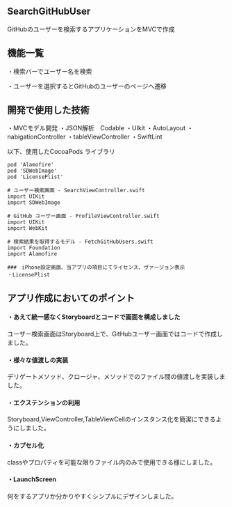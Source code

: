
## SearchGitHubUser
GitHubのユーザーを検索するアプリケーションをMVCで作成


## 機能一覧
・検索バーでユーザー名を検索

・ユーザーを選択するとGitHubのユーザーのページへ遷移

## 開発で使用した技術
・MVCモデル開発
・JSON解析　Codable
・UIkit
・AutoLayout
・nabigationController
・tableViewController
・SwiftLint

 
以下、使用したCocoaPods ライブラリ
```
pod 'Alamofire' 
pod 'SDWebImage'
pod 'LicensePlist'
```

```
# ユーザー検索画面 - SearchViewController.swift　
import UIKit
import SDWebImage

# GitHub ユーザー画面 - ProfileViewController.swift
import UIKit
import WebKit

# 検索結果を取得するモデル - FetchGitHubUsers.swift
import Foundation
import Alamofire

###　iPhone設定画面、当アプリの項目にてライセンス、ヴァージョン表示
・LicensePlist
```

## アプリ作成においてのポイント
#### ・あえて統一感なくStoryboardとコードで画面を構成しました
ユーザー検索画面はStoryboard上で、GitHubユーザー画面ではコードで作成しました。

#### ・様々な値渡しの実装
デリゲートメソッド、クロージャ、メソッドでのファイル間の値渡しを実装しました。

#### ・エクステンションの利用
Storyboard,ViewController,TableViewCellのインスタンス化を簡潔にできるようにしました。

#### ・カプセル化
classやプロパティを可能な限りファイル内のみで使用できる様にしました。

#### ・LaunchScreen
何をするアプリか分かりやすくシンプルにデザインしました。
